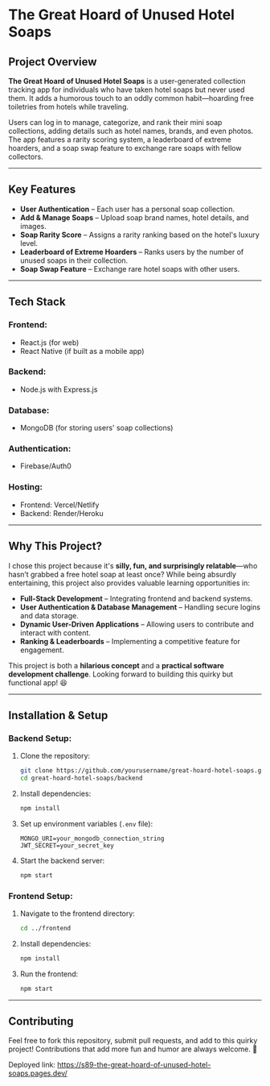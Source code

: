 # The Great Hoard of Unused Hotel Soaps

## Project Overview
**The Great Hoard of Unused Hotel Soaps** is a user-generated collection tracking app for individuals who have taken hotel soaps but never used them. It adds a humorous touch to an oddly common habit—hoarding free toiletries from hotels while traveling.

Users can log in to manage, categorize, and rank their mini soap collections, adding details such as hotel names, brands, and even photos. The app features a rarity scoring system, a leaderboard of extreme hoarders, and a soap swap feature to exchange rare soaps with fellow collectors.

---
## Key Features
- **User Authentication** – Each user has a personal soap collection.
- **Add & Manage Soaps** – Upload soap brand names, hotel details, and images.
- **Soap Rarity Score** – Assigns a rarity ranking based on the hotel's luxury level.
- **Leaderboard of Extreme Hoarders** – Ranks users by the number of unused soaps in their collection.
- **Soap Swap Feature** – Exchange rare hotel soaps with other users.

---
## Tech Stack
### **Frontend:**
- React.js (for web)
- React Native (if built as a mobile app)

### **Backend:**
- Node.js with Express.js

### **Database:**
- MongoDB (for storing users' soap collections)

### **Authentication:**
- Firebase/Auth0

### **Hosting:**
- Frontend: Vercel/Netlify
- Backend: Render/Heroku

---
## Why This Project?
I chose this project because it's **silly, fun, and surprisingly relatable**—who hasn’t grabbed a free hotel soap at least once? While being absurdly entertaining, this project also provides valuable learning opportunities in:

- **Full-Stack Development** – Integrating frontend and backend systems.
- **User Authentication & Database Management** – Handling secure logins and data storage.
- **Dynamic User-Driven Applications** – Allowing users to contribute and interact with content.
- **Ranking & Leaderboards** – Implementing a competitive feature for engagement.

This project is both a **hilarious concept** and a **practical software development challenge**. Looking forward to building this quirky but functional app! 😆

---
## Installation & Setup
### **Backend Setup:**
1. Clone the repository:
   ```sh
   git clone https://github.com/yourusername/great-hoard-hotel-soaps.git
   cd great-hoard-hotel-soaps/backend
   ```
2. Install dependencies:
   ```sh
   npm install
   ```
3. Set up environment variables (`.env` file):
   ```env
   MONGO_URI=your_mongodb_connection_string
   JWT_SECRET=your_secret_key
   ```
4. Start the backend server:
   ```sh
   npm start
   ```

### **Frontend Setup:**
1. Navigate to the frontend directory:
   ```sh
   cd ../frontend
   ```
2. Install dependencies:
   ```sh
   npm install
   ```
3. Run the frontend:
   ```sh
   npm start
   ```

---
## Contributing
Feel free to fork this repository, submit pull requests, and add to this quirky project! Contributions that add more fun and humor are always welcome. 🚀




Deployed link: https://s89-the-great-hoard-of-unused-hotel-soaps.pages.dev/